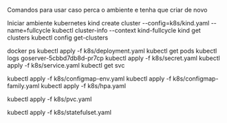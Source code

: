 Comandos para usar caso perca o ambiente e tenha que criar de novo

Iniciar ambiente kubernetes
kind create cluster --config=k8s/kind.yaml --name=fullcycle
kubectl cluster-info --context kind-fullcycle
kind get clusters
kubectl config get-clusters

docker ps 
kubectl apply -f k8s/deployment.yaml
kubectl get pods
kubectl logs goserver-5cbbd7db8d-pr7cp
kubectl apply -f k8s/secret.yaml
kubectl apply -f k8s/service.yaml
kubectl get svc

kubectl apply -f k8s/configmap-env.yaml
kubectl apply -f k8s/configmap-family.yaml
kubectl apply -f k8s/hpa.yaml

kubectl apply -f k8s/pvc.yaml

kubectl apply -f k8s/statefulset.yaml